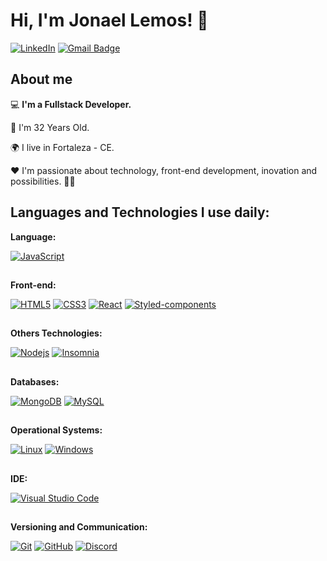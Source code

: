 # Hi, I'm Jonael Lemos! 🚀

[![LinkedIn](https://img.shields.io/static/v1?label=LinkedIn&message=%20&color=blue&logo=LinkedIn&style=flat-square&logoColor=white)](https://www.linkedin.com/in/jonaellemos/) [![Gmail Badge](https://img.shields.io/badge/-jonaellemosdev@gmail.com-c14438?style=flatsquare&logo=Gmail&logoColor=white&link=mailto:jonaellemosdev@gmail.com)](mailto:jonaellemosdev@gmail.com)

## About me


💻 <strong>I'm a Fullstack Developer.</strong> 

👣 I'm 32 Years Old.

🌍 I live in Fortaleza - CE.

❤ I'm passionate about technology, front-end development, inovation and  possibilities. 🎯🚀

## Languages and Technologies I use daily:

**Language:**

[![JavaScript](https://img.shields.io/badge/-JavaScript-black?style=flat-square&logo=javascript&link=https://github.com/jonaellemos/)](https://github.com/jonaellemos/) 

##

**Front-end:**

[![HTML5](https://img.shields.io/badge/-HTML5-E34F26?style=flat-square&logo=html5&logoColor=white&link=https://github.com/jonaellemos/)](https://github.com/jonaellemos/)   [![CSS3](https://img.shields.io/badge/-CSS3-1572B6?style=flat-square&logo=css3&link=https://github.com/jonaellemos/)](https://github.com/jonaellemos/)   [![React](https://img.shields.io/badge/-React-black?style=flat-square&logo=react&link=https://github.com/jonaellemos/)](https://github.com/jonaellemos/)  [![Styled-components](https://img.shields.io/badge/-Styled%20Components-pink?style=flat-square&logo=styled-components)](https://github.com/jonaellemos/) 

##

**Others Technologies:**

[![Nodejs](https://img.shields.io/badge/-Nodejs-black?style=flat-square&logo=Node.js&link=https://github.com/jonaellemos/)](https://github.com/jonaellemos/) [![Insomnia](https://img.shields.io/badge/-Insomnia-5849BE?style=flat-square&logo=Insomnia&link=https://github.com/jonaellemos/)](https://github.com/jonaellemos/)

##

**Databases:**

[![MongoDB](https://img.shields.io/badge/-MongoDB-black?style=flat-square&logo=mongodb&link=https://github.com/jonaellemos/)](https://github.com/jonaellemos/) [![MySQL](https://img.shields.io/badge/-MySQL-a0c4db?style=flat-square&logo=mysql&link=https://github.com/jonaellemos/)](https://github.com/jonaellemos/)

##

**Operational Systems:**

[![Linux](https://img.shields.io/badge/-Linux-333333?style=flat-square&logo=Linux&link=https://github.com/jonaellemos/)](https://github.com/jonaellemos/) [![Windows](https://img.shields.io/badge/-Windows-0078D6?style=flat-square&logo=Windows&link=https://github.com/jonaellemos/)](https://github.com/jonaellemos/)

##

**IDE:**

[![Visual Studio Code](https://img.shields.io/badge/-Visual%20Studio%20Code-007ACC?style=flat-square&logo=VisualStudioCode&link=https://github.com/jonaellemos/)](https://github.com/jonaellemos/)

##

**Versioning and Communication:**

[![Git](https://img.shields.io/badge/-Git-black?style=flat-square&logo=git&link=https://github.com/jonaellemos/)](https://github.com/jonaellemos/) [![GitHub](https://img.shields.io/badge/-GitHub-181717?style=flat-square&logo=github&link=https://github.com/jonaellemos/)](https://github.com/jonaellemos/) [![Discord](https://img.shields.io/badge/-Discord-000000?style=flat-square&logo=Discord&link=https://github.com/jonaellemos/)](https://github.com/jonaellemos/)
